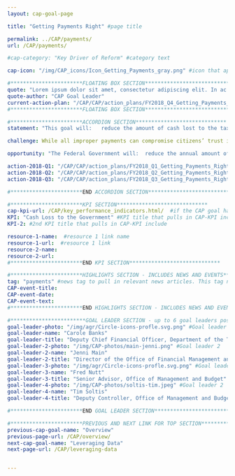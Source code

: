 ```yaml
---
layout: cap-goal-page

title: "Getting Payments Right" #page title

permalink: ../CAP/payments/
url: /CAP/payments/

#cap-category: "Key Driver of Reform" #category text

cap-icon: "/img/CAP_icons/Icon_Getting_Payments_gray.png" #icon that appears next to title

#***********************FLOATING BOX SECTION*****************************
quote: "Lorem ipsum dolor sit amet, consectetur adipiscing elit. In ac velit et neque tincidunt sagittis. Aliquam eget lacinia sapien." #appears in the gray text box
quote-author: "CAP Goal Leader"
current-action-plan: "/CAP/CAP/action_plans/FY2018_Q4_Getting_Payments_Right.pdf"
#***********************FLOATING BOX SECTION*****************************

#***********************ACCORDION SECTION*****************************
statement: "This goal will:   reduce the amount of cash lost to the taxpayer through incorrect payments; clarify and streamline reporting and compliance requirements to focus on actions that make a difference; and partner with states to address improper payments in programs that they administer using Federal funds." #first accordion text

challenge: While all improper payments can compromise citizens’ trust in Government, only a portion stem from fraud or lead to actual loss of taxpayer dollars. In addition to the incorrect payments themselves, improper payments also impose costs associated with fixing mistakes and recovering funds. Historically, the Federal Government has focused on improper payments broadly, including process errors that do not affect money paid, rather than strategically targeting monetary loss to taxpayers." #second accordion text

opportunity: "The Federal Government will:  reduce the annual amount of cash lost to the taxpayer; reduce burden on agencies to help focus their efforts strategically; and increase collaboration with states to further reduce cash lost. " #third accordion text

action-2018-Q1: "/CAP/CAP/action_plans/FY2018_Q1_Getting_Payments_Right.pdf"
action-2018-Q2: "/CAP/CAP/action_plans/FY2018_Q2_Getting_Payments_Right.pdf"
action-2018-Q3: "/CAP/CAP/action_plans/FY2018_Q3_Getting_Payments_Right.pdf"

#***********************END ACCORDION SECTION*****************************

#***********************KPI SECTION*****************************
cap-kpi-url: /CAP/key_performance_indicators.html/  #if the CAP goal has a KPI, it will appear as a button under the title. The button links to the KPI accordion section
KPI: "Cash Loss to the Government" #KPI title that pulls in CAP-KPI include
KPI-2: #2nd KPI title that pulls in CAP-KPI include

resource-1-name:  #resource 1 link name
resource-1-url:  #resource 1 link
resource-2-name:
resource-2-url:
#***********************END KPI SECTION*****************************

#***********************HIGHLIGHTS SECTION - INCLUDES NEWS AND EVENTS*****************************
tag: "payments" #news tag to pull in relevant news articles. This tag needs to be included in the "post" front matter
CAP-event-title:
CAP-event-date:
CAP-event-text:
#***********************END HIGHLIGHTS SECTION - INCLUDES NEWS AND EVENTS*****************************

#************************GOAL LEADER SECTION - up to 6 goal leaders possible by creating up to 6 sections below***************************
goal-leader-photo: "/img/agr/Circle-icons-profle.svg.png" #Goal leader 1
goal-leader-name: "Carole Banks"
goal-leader-title: "Deputy Chief Financial Officer, Department of the Treasury"
goal-leader-2-photo: "/img/CAP-photos/main-jenni.png" #Goal leader 2
goal-leader-2-name: "Jenni Main"
goal-leader-2-title: "Director of the Office of Financial Management and Chief Financial Officer, Centers for Medicare and Medicaid Services"
goal-leader-3-photo: "/img/agr/Circle-icons-profle.svg.png" #Goal leader 2
goal-leader-3-name: "Fred Nutt"
goal-leader-3-title: "Senior Advisor, Office of Management and Budget"
goal-leader-4-photo: "/img/CAP-photos/soltis-tim.jpeg" #Goal leader 2
goal-leader-4-name: "Tim Soltis"
goal-leader-4-title: "Deputy Controller, Office of Management and Budget"

#***********************END GOAL LEADER SECTION*****************************8

#***********************PREVIOUS AND NEXT LINK FOR TOP SECTION*****************************8
previous-cap-goal-name: "Overview"
previous-page-url: /CAP/overview/
next-cap-goal-name: "Leveraging Data"
next-page-url: /CAP/leveraging-data


---  
```


